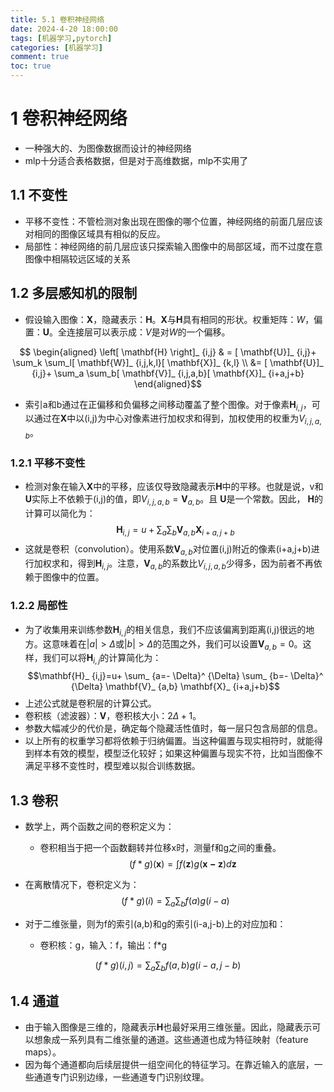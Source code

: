 ```yaml
---
title: 5.1 卷积神经网络
date: 2024-4-20 18:00:00
tags: [机器学习,pytorch]
categories: [机器学习]
comment: true
toc: true
---
```

#  
<!--more-->
# 1 卷积神经网络
- 一种强大的、为图像数据而设计的神经网络
- mlp十分适合表格数据，但是对于高维数据，mlp不实用了
## 1.1 不变性
- 平移不变性：不管检测对象出现在图像的哪个位置，神经网络的前面几层应该对相同的图像区域具有相似的反应。
- 局部性：神经网络的前几层应该只探索输入图像中的局部区域，而不过度在意图像中相隔较远区域的关系
## 1.2 多层感知机的限制
- 假设输入图像：$\mathbf{X}$，隐藏表示：$\mathbf{H}$。$\mathbf{X}$与$\mathbf{H}$具有相同的形状。权重矩阵：$W$，偏置：$\mathbf{U}$。全连接层可以表示成：$V$是对$W$的一个偏移。

$$ \begin{aligned} \left[ \mathbf{H} \right]_ {i,j} & = [ \mathbf{U}]_ {i,j}+ \sum_k \sum_l[ \mathbf{W}]_ {i,j,k,l}[ \mathbf{X}]_ {k,l} \\ 
&= [ \mathbf{U}]_ {i,j}+ \sum_a \sum_b[ \mathbf{V}]_ {i,j,a,b}[ \mathbf{X}]_ {i+a,j+b} \end{aligned}$$

- 索引a和b通过在正偏移和负偏移之间移动覆盖了整个图像。对于像素$\mathbf{H}_ {i,j}$，可以通过在$\mathbf{X}$中以(i,j)为中心对像素进行加权求和得到，加权使用的权重为$V_ {i,j,a,b}$。
### 1.2.1 平移不变性
- 检测对象在输入$\mathbf{X}$中的平移，应该仅导致隐藏表示$\mathbf{H}$中的平移。也就是说，v和$\mathbf{U}$实际上不依赖于(i,j)的值，即$V_ {i,j,a,b}=\mathbf{V}_ {a,b}$。且 $\mathbf{U}$是一个常数。因此， $\mathbf{H}$的计算可以简化为：
$$\mathbf{H}_ {i,j} = u+\sum_a \sum_b \mathbf{V}_ {a,b} \mathbf{X}_ {i+a,j+b}$$
- 这就是卷积（convolution）。使用系数$\mathbf{V}_ {a,b}$对位置(i,j)附近的像素(i+a,j+b)进行加权求和，得到$\mathbf{H}_ {i,j}$。注意，$\mathbf{V}_ {a,b}$的系数比$V_{i,j,a,b}$少得多，因为前者不再依赖于图像中的位置。
### 1.2.2 局部性
- 为了收集用来训练参数$\mathbf{H}_ {i,j}$的相关信息，我们不应该偏离到距离(i,j)很远的地方。这意味着在$|a|>\Delta$或$|b|>\Delta$的范围之外，我们可以设置$\mathbf{V}_ {a,b}=0$。这样，我们可以将$\mathbf{H}_ {i,j}$的计算简化为：
$$\mathbf{H}_ {i,j}=u+ \sum_ {a=- \Delta}^ {\Delta} \sum_ {b=- \Delta}^ {\Delta} \mathbf{V}_ {a,b} \mathbf{X}_ {i+a,j+b}$$
- 上述公式就是卷积层的计算公式。
- 卷积核（滤波器）：$\mathbf{V}$，卷积核大小：$2\Delta+1$。
- 参数大幅减少的代价是，确定每个隐藏活性值时，每一层只包含局部的信息。
- 以上所有的权重学习都将依赖于归纳偏置。当这种偏置与现实相符时，就能得到样本有效的模型，模型泛化较好；如果这种偏置与现实不符，比如当图像不满足平移不变性时，模型难以拟合训练数据。

## 1.3 卷积
- 数学上，两个函数之间的卷积定义为：
    - 卷积相当于把一个函数翻转并位移x时，测量f和g之间的重叠。
$$(f*g)(\mathbf{x})=\int f(\mathbf{z})g(\mathbf{x-z})d\mathbf{z}$$




- 在离散情况下，卷积定义为：
$$(f*g)(i)=\sum_a\sum_bf(a)g(i-a)$$

- 对于二维张量，则为f的索引(a,b)和g的索引(i-a,j-b)上的对应加和：
    - 卷积核：g，输入：f，输出：f*g

$$ (f*g)(i,j)=\sum_a \sum_b f(a,b) g(i-a,j-b) $$

## 1.4 通道
- 由于输入图像是三维的，隐藏表示$\mathbf{H}$也最好采用三维张量。因此，隐藏表示可以想象成一系列具有二维张量的通道。这些通道也成为特征映射（feature maps）。
- 因为每个通道都向后续层提供一组空间化的特征学习。在靠近输入的底层，一些通道专门识别边缘，一些通道专门识别纹理。

    
